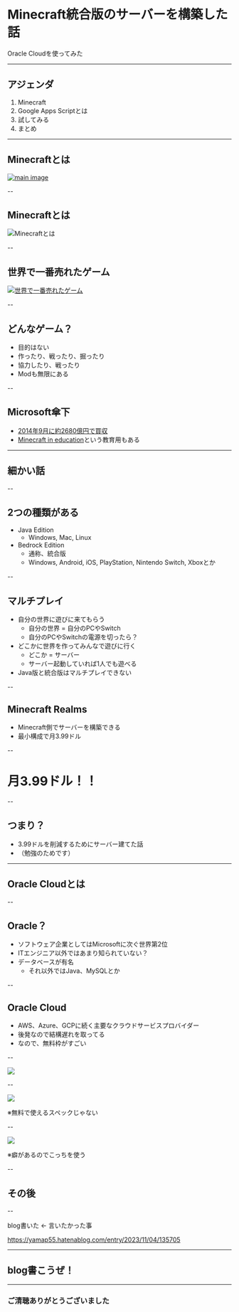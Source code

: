 <style type="text/css">
  .reveal h1,
  .reveal h2,
  .reveal h3,
  .reveal h4,
  .reveal h5,
  .reveal h6 {
    text-transform: none;
  }
</style>

# Minecraft統合版のサーバーを構築した話

Oracle Cloudを使ってみた

---

## アジェンダ

1. Minecraft
2. Google Apps Scriptとは
3. 試してみる
4. まとめ

---

## Minecraftとは

[![main image](2023-11-16-09-37-12.png)](https://www.minecraft.net/ja-jp)

--

## Minecraftとは

![Minecraftとは](2023-11-16-09-35-59.png)

--

## 世界で一番売れたゲーム

[![世界で一番売れたゲーム](2023-11-16-09-38-44.png)](https://ja.wikipedia.org/wiki/%E6%9C%80%E3%82%82%E5%A3%B2%E3%82%8C%E3%81%9F%E3%82%B3%E3%83%B3%E3%83%94%E3%83%A5%E3%83%BC%E3%82%BF%E3%82%B2%E3%83%BC%E3%83%A0%E4%B8%80%E8%A6%A7)

--

## どんなゲーム？

- 目的はない
- 作ったり、戦ったり、掘ったり
- 協力したり、戦ったり
- Modも無限にある

--

## Microsoft傘下

- [2014年9月に約2680億円で買収](https://gigazine.net/news/20140916-microsoft-acquired-minecraft/)
- [Minecraft in education](https://education.minecraft.net/ja-jp)という教育用もある

---

## 細かい話

--

## 2つの種類がある

- Java Edition
  - Windows, Mac, Linux
- Bedrock Edition
  - 通称、統合版
  - Windows, Android, iOS, PlayStation, Nintendo Switch, Xboxとか

--

## マルチプレイ

- 自分の世界に遊びに来てもらう
  - 自分の世界 = 自分のPCやSwitch
  - 自分のPCやSwitchの電源を切ったら？
- どこかに世界を作ってみんなで遊びに行く
  - どこか = サーバー
  - サーバー起動していれば1人でも遊べる
- Java版と統合版はマルチプレイできない

--

## Minecraft Realms

- Minecraft側でサーバーを構築できる
- 最小構成で月3.99ドル

--

# 月3.99ドル！！

--

## つまり？

- 3.99ドルを削減するためにサーバー建てた話
- （勉強のためです）

---

## Oracle Cloudとは

--

## Oracle？

- ソフトウェア企業としてはMicrosoftに次ぐ世界第2位
- ITエンジニア以外ではあまり知られていない？
- データベースが有名
  - それ以外ではJava、MySQLとか

--

## Oracle Cloud

- AWS、Azure、GCPに続く主要なクラウドサービスプロバイダー
- 後発なので結構遅れを取ってる
- なので、無料枠がすごい

--

![](2023-11-16-10-05-50.png)

--

![](2023-11-16-10-06-32.png)

※無料で使えるスペックじゃない

--

![](2023-11-16-10-08-49.png)

※癖があるのでこっちを使う

--

## その後

--

blog書いた ← 言いたかった事

https://yamap55.hatenablog.com/entry/2023/11/04/135705

---

## blog書こうぜ！

---

### ご清聴ありがとうございました
